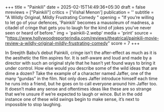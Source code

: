 +++
title = "Painkili"
date = 2025-02-15T14:49:36+05:30
draft = false
mreviews = ["Painkili"]
critics = ['Vishal Menon']
publication = ''
subtitle = "A Wildly Original, Mildly Frustrating Comedy "
opening = "If you’re willing to let go of your defences, 'Painkili' becomes a mausoleum of madness, a citadel of cringe that gets you to laugh for the kind of jokes you’ve never seen or heard of before."
img = 'painkili-2.webp'
media = 'print'
source = "https://www.hollywoodreporterindia.com/reviews/theatrical/painkili-movie-review-a-wildly-original-mildly-frustrating-comedy"
score = 7
+++

In Sreejith Babu’s debut Painkili, cringe isn’t the after-effect as much as it is the aesthetic the film aspires for. It is self-aware and loud and made by a director with such an original style that he hasn’t yet found ways to bring it under control. How else would you describe some of the wild ideas that are dime a dozen? Take the example of a character named Jaffer, one of the many “gundas” in the film. Not only does Jaffer introduce himself each time he runs into a friend, but he goes on to call everyone around him Jaffer too. It doesn’t make any sense and oftentimes ideas like these are so strange that we’re unsure if we’re expected to laugh or wince. But in the odd instance one of these wild swings begin to make sense, it’s next to impossible to stop laughing.
